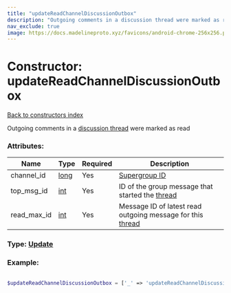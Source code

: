 ```yaml
---
title: "updateReadChannelDiscussionOutbox"
description: "Outgoing comments in a discussion thread were marked as read"
nav_exclude: true
image: https://docs.madelineproto.xyz/favicons/android-chrome-256x256.png
---
```

# Constructor: updateReadChannelDiscussionOutbox  
[Back to constructors index](/API_docs/constructors/index.html)



Outgoing comments in a [discussion thread](https://core.telegram.org/api/threads) were marked as read

### Attributes:

| Name     |    Type       | Required | Description |
|----------|---------------|----------|-------------|
|channel\_id|[long](/API_docs/types/long.html) | Yes|[Supergroup ID](https://core.telegram.org/api/channel)|
|top\_msg\_id|[int](/API_docs/types/int.html) | Yes|ID of the group message that started the [thread](https://core.telegram.org/api/threads)|
|read\_max\_id|[int](/API_docs/types/int.html) | Yes|Message ID of latest read outgoing message for this [thread](https://core.telegram.org/api/threads)|



### Type: [Update](/API_docs/types/Update.html)


### Example:

```php

$updateReadChannelDiscussionOutbox = ['_' => 'updateReadChannelDiscussionOutbox', 'channel_id' => long, 'top_msg_id' => int, 'read_max_id' => int];
```  
